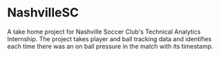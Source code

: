 # NashvilleSC

A take home project for Nashville Soccer Club's Technical Analytics Internship. The project takes player and ball tracking data and identifies each time there was an on ball pressure in the match with its timestamp.
